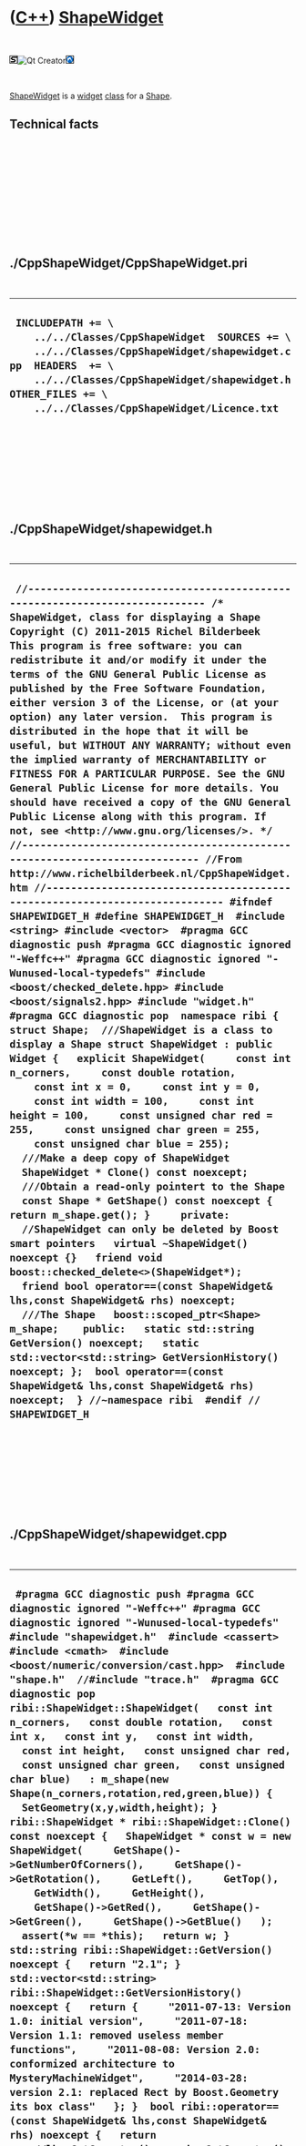 
 

 

 

 

 

([C++](Cpp.md)) [ShapeWidget](CppShapeWidget.md)
==================================================

 

![STL](PicStl.png)![Qt
Creator](PicQtCreator.png)![Lubuntu](PicLubuntu.png)

 

[ShapeWidget](CppShapeWidget.md) is a [widget](CppWidget.md)
[class](CppClass.md) for a [Shape](CppShape.md).

Technical facts
---------------

 

 

 

 

 

 

./CppShapeWidget/CppShapeWidget.pri
-----------------------------------

 

  --------------------------------------------------------------------------------------------------------------------------------------------------------------------------------------------------------------------------------------------------
  ` INCLUDEPATH += \     ../../Classes/CppShapeWidget  SOURCES += \     ../../Classes/CppShapeWidget/shapewidget.cpp  HEADERS  += \     ../../Classes/CppShapeWidget/shapewidget.h  OTHER_FILES += \     ../../Classes/CppShapeWidget/Licence.txt`
  --------------------------------------------------------------------------------------------------------------------------------------------------------------------------------------------------------------------------------------------------

 

 

 

 

 

./CppShapeWidget/shapewidget.h
------------------------------

 

  -----------------------------------------------------------------------------------------------------------------------------------------------------------------------------------------------------------------------------------------------------------------------------------------------------------------------------------------------------------------------------------------------------------------------------------------------------------------------------------------------------------------------------------------------------------------------------------------------------------------------------------------------------------------------------------------------------------------------------------------------------------------------------------------------------------------------------------------------------------------------------------------------------------------------------------------------------------------------------------------------------------------------------------------------------------------------------------------------------------------------------------------------------------------------------------------------------------------------------------------------------------------------------------------------------------------------------------------------------------------------------------------------------------------------------------------------------------------------------------------------------------------------------------------------------------------------------------------------------------------------------------------------------------------------------------------------------------------------------------------------------------------------------------------------------------------------------------------------------------------------------------------------------------------------------------------------------------------------------------------------------------------------------------------------------------------------------------------------------------------------------------------------------------------------------------------------------------------------------------------------------------------------------------------------------------------------------------------------------------------------------------------------------------------------------------------------------------------------------------------------------------------------------------------------
  ` //--------------------------------------------------------------------------- /* ShapeWidget, class for displaying a Shape Copyright (C) 2011-2015 Richel Bilderbeek  This program is free software: you can redistribute it and/or modify it under the terms of the GNU General Public License as published by the Free Software Foundation, either version 3 of the License, or (at your option) any later version.  This program is distributed in the hope that it will be useful, but WITHOUT ANY WARRANTY; without even the implied warranty of MERCHANTABILITY or FITNESS FOR A PARTICULAR PURPOSE. See the GNU General Public License for more details. You should have received a copy of the GNU General Public License along with this program. If not, see <http://www.gnu.org/licenses/>. */ //--------------------------------------------------------------------------- //From http://www.richelbilderbeek.nl/CppShapeWidget.htm //--------------------------------------------------------------------------- #ifndef SHAPEWIDGET_H #define SHAPEWIDGET_H  #include <string> #include <vector>  #pragma GCC diagnostic push #pragma GCC diagnostic ignored "-Weffc++" #pragma GCC diagnostic ignored "-Wunused-local-typedefs" #include <boost/checked_delete.hpp> #include <boost/signals2.hpp> #include "widget.h" #pragma GCC diagnostic pop  namespace ribi {  struct Shape;  ///ShapeWidget is a class to display a Shape struct ShapeWidget : public Widget {   explicit ShapeWidget(     const int n_corners,     const double rotation,     const int x = 0,     const int y = 0,     const int width = 100,     const int height = 100,     const unsigned char red = 255,     const unsigned char green = 255,     const unsigned char blue = 255);    ///Make a deep copy of ShapeWidget   ShapeWidget * Clone() const noexcept;    ///Obtain a read-only pointert to the Shape   const Shape * GetShape() const noexcept { return m_shape.get(); }     private:   //ShapeWidget can only be deleted by Boost smart pointers   virtual ~ShapeWidget() noexcept {}   friend void boost::checked_delete<>(ShapeWidget*);   friend bool operator==(const ShapeWidget& lhs,const ShapeWidget& rhs) noexcept;    ///The Shape   boost::scoped_ptr<Shape> m_shape;    public:   static std::string GetVersion() noexcept;   static std::vector<std::string> GetVersionHistory() noexcept; };  bool operator==(const ShapeWidget& lhs,const ShapeWidget& rhs) noexcept;  } //~namespace ribi  #endif // SHAPEWIDGET_H`
  -----------------------------------------------------------------------------------------------------------------------------------------------------------------------------------------------------------------------------------------------------------------------------------------------------------------------------------------------------------------------------------------------------------------------------------------------------------------------------------------------------------------------------------------------------------------------------------------------------------------------------------------------------------------------------------------------------------------------------------------------------------------------------------------------------------------------------------------------------------------------------------------------------------------------------------------------------------------------------------------------------------------------------------------------------------------------------------------------------------------------------------------------------------------------------------------------------------------------------------------------------------------------------------------------------------------------------------------------------------------------------------------------------------------------------------------------------------------------------------------------------------------------------------------------------------------------------------------------------------------------------------------------------------------------------------------------------------------------------------------------------------------------------------------------------------------------------------------------------------------------------------------------------------------------------------------------------------------------------------------------------------------------------------------------------------------------------------------------------------------------------------------------------------------------------------------------------------------------------------------------------------------------------------------------------------------------------------------------------------------------------------------------------------------------------------------------------------------------------------------------------------------------------------------------

 

 

 

 

 

./CppShapeWidget/shapewidget.cpp
--------------------------------

 

  --------------------------------------------------------------------------------------------------------------------------------------------------------------------------------------------------------------------------------------------------------------------------------------------------------------------------------------------------------------------------------------------------------------------------------------------------------------------------------------------------------------------------------------------------------------------------------------------------------------------------------------------------------------------------------------------------------------------------------------------------------------------------------------------------------------------------------------------------------------------------------------------------------------------------------------------------------------------------------------------------------------------------------------------------------------------------------------------------------------------------------------------------------------------------------------------------------------------------------------------------------------------------------------------------------------------------------------------------------------------------------------------------------------------------------------------------------------------------------------------------------------------------------------------------------------------------------------------------------------------------------------------------------------------------------------------
  ` #pragma GCC diagnostic push #pragma GCC diagnostic ignored "-Weffc++" #pragma GCC diagnostic ignored "-Wunused-local-typedefs" #include "shapewidget.h"  #include <cassert> #include <cmath>  #include <boost/numeric/conversion/cast.hpp>  #include "shape.h"  //#include "trace.h"  #pragma GCC diagnostic pop  ribi::ShapeWidget::ShapeWidget(   const int n_corners,   const double rotation,   const int x,   const int y,   const int width,   const int height,   const unsigned char red,   const unsigned char green,   const unsigned char blue)   : m_shape(new Shape(n_corners,rotation,red,green,blue)) {   SetGeometry(x,y,width,height); }  ribi::ShapeWidget * ribi::ShapeWidget::Clone() const noexcept {   ShapeWidget * const w = new ShapeWidget(     GetShape()->GetNumberOfCorners(),     GetShape()->GetRotation(),     GetLeft(),     GetTop(),     GetWidth(),     GetHeight(),     GetShape()->GetRed(),     GetShape()->GetGreen(),     GetShape()->GetBlue()   );   assert(*w == *this);   return w; }  std::string ribi::ShapeWidget::GetVersion() noexcept {   return "2.1"; }  std::vector<std::string> ribi::ShapeWidget::GetVersionHistory() noexcept {   return {     "2011-07-13: Version 1.0: initial version",     "2011-07-18: Version 1.1: removed useless member functions",     "2011-08-08: Version 2.0: conformized architecture to MysteryMachineWidget",     "2014-03-28: version 2.1: replaced Rect by Boost.Geometry its box class"   }; }  bool ribi::operator==(const ShapeWidget& lhs,const ShapeWidget& rhs) noexcept {   return     //lhs.GetGeometry() ==  rhs.GetGeometry()     //&&     *lhs.GetShape()    == *rhs.GetShape(); }`
  --------------------------------------------------------------------------------------------------------------------------------------------------------------------------------------------------------------------------------------------------------------------------------------------------------------------------------------------------------------------------------------------------------------------------------------------------------------------------------------------------------------------------------------------------------------------------------------------------------------------------------------------------------------------------------------------------------------------------------------------------------------------------------------------------------------------------------------------------------------------------------------------------------------------------------------------------------------------------------------------------------------------------------------------------------------------------------------------------------------------------------------------------------------------------------------------------------------------------------------------------------------------------------------------------------------------------------------------------------------------------------------------------------------------------------------------------------------------------------------------------------------------------------------------------------------------------------------------------------------------------------------------------------------------------------------------

 

 

 

 

 

 

This page has been created by the [tool](Tools.md)
[CodeToHtml](ToolCodeToHtml.md)
